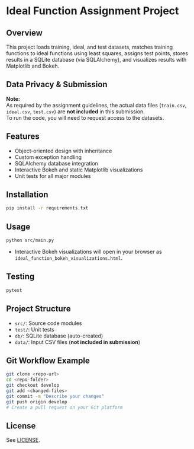 # Ideal Function Assignment Project

## Overview
This project loads training, ideal, and test datasets, matches training functions to ideal functions using least squares, assigns test points, stores results in a SQLite database (via SQLAlchemy), and visualizes results with Matplotlib and Bokeh.

## Data Privacy & Submission
**Note:**  
As required by the assignment guidelines, the actual data files (`train.csv`, `ideal.csv`, `test.csv`) are **not included** in this submission.  
To run the code, you will need to request access to the datasets.

## Features
- Object-oriented design with inheritance
- Custom exception handling
- SQLAlchemy database integration
- Interactive Bokeh and static Matplotlib visualizations
- Unit tests for all major modules

## Installation
```bash
pip install -r requirements.txt
```

## Usage
```bash
python src/main.py
```
- Interactive Bokeh visualizations will open in your browser as `ideal_function_bokeh_visualizations.html`.

## Testing
```bash
pytest
```

## Project Structure
- `src/`: Source code modules
- `test/`: Unit tests
- `db/`: SQLite database (auto-created)
- `data/`: Input CSV files (**not included in submission**)

## Git Workflow Example
```bash
git clone <repo-url>
cd <repo-folder>
git checkout develop
git add <changed-files>
git commit -m "Describe your changes"
git push origin develop
# Create a pull request on your Git platform
```

## License
See [LICENSE](LICENSE).
